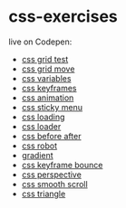 # css-exercises

live on Codepen:

+ <a href="https://codepen.io/TomaszPieta/pen/rJwoOE" target="_blank">css grid test</a>
+ <a href="https://codepen.io/TomaszPieta/pen/YeQooW" target="_blank">css grid move</a>
+ <a href="https://codepen.io/TomaszPieta/pen/oEppzV" target="_blank">css variables</a>
+ <a href="https://codepen.io/TomaszPieta/pen/BYJYXq" target="_blank">css keyframes</a>
+ <a href="https://codepen.io/TomaszPieta/pen/BYJYqP" target="_blank">css animation</a>
+ <a href="https://codepen.io/TomaszPieta/pen/MQVvqo" target="_blank">css sticky menu</a>
+ <a href="https://codepen.io/TomaszPieta/pen/wymJNG" target="_blank">css loading</a>
+ <a href="https://codepen.io/TomaszPieta/pen/paLrqP" target="_blank">css loader</a>
+ <a href="https://codepen.io/TomaszPieta/pen/VQExqP" target="_blank">css before after</a>
+ <a href="https://codepen.io/TomaszPieta/pen/yvRLMo" target="_blank">css robot</a>
+ <a href="#">gradient</a>
+ <a href="#">css keyframe bounce</a>
+ <a href="#">css perspective</a>
+ <a href="https://codepen.io/TomaszPieta/pen/OvZobM" target="_blank">css smooth scroll</a>
+ <a href="#">css triangle</a>
